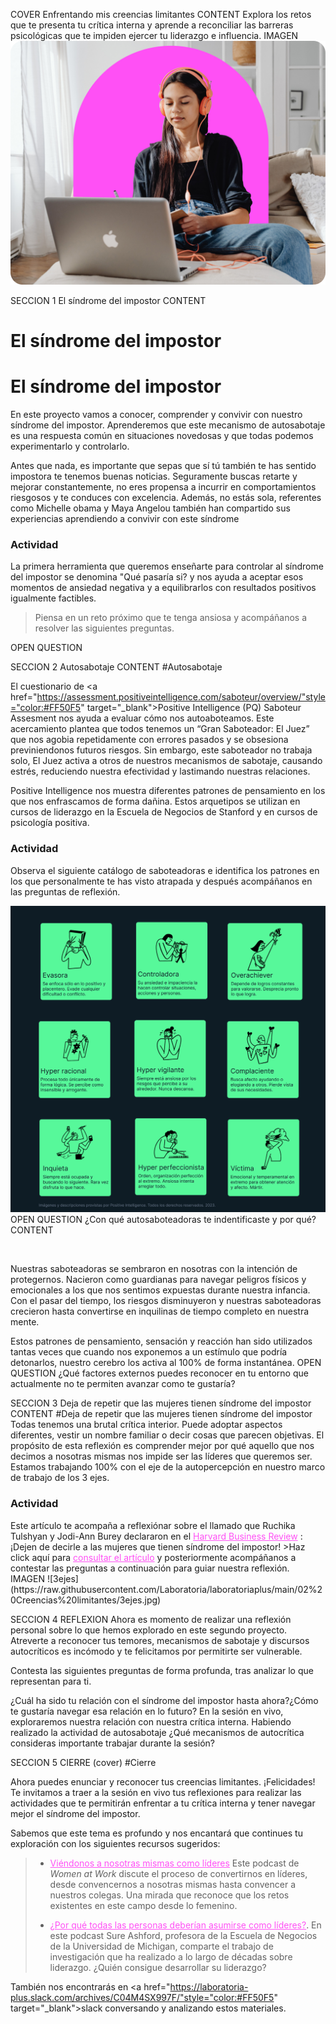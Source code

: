 COVER
Enfrentando mis creencias limitantes
CONTENT
Explora los retos que te presenta tu crítica interna y aprende a reconciliar las barreras psicológicas que te impiden ejercer tu liderazgo e influencia.
IMAGEN
![limitantes](https://raw.githubusercontent.com/Laboratoria/laboratoriaplus/main/02%20Creencias%20limitantes/creencias.jpg)


SECCION 1
El síndrome del impostor
CONTENT
# El síndrome del impostor
# El síndrome del impostor

En este proyecto vamos a conocer, comprender y convivir con nuestro síndrome del impostor. Aprenderemos que este mecanismo de autosabotaje es una respuesta común en situaciones novedosas y que todas podemos experimentarlo y controlarlo. 

Antes que nada, es importante que sepas que sí tú también te has sentido impostora te tenemos buenas noticias. Seguramente buscas retarte y mejorar constantemente, no eres propensa a incurrir en comportamientos riesgosos y te conduces con excelencia. Además, no estás sola, referentes como Michelle obama y Maya Angelou también han compartido sus experiencias aprendiendo a convivir con este síndrome

<h3>Actividad</h3>
La primera herramienta que queremos enseñarte para controlar al síndrome del impostor se denomina "Qué pasaría si? y nos ayuda a aceptar esos momentos de ansiedad negativa y a equilibrarlos con resultados positivos igualmente factibles.

>Piensa en un reto próximo que te tenga ansiosa y acompáñanos a resolver las siguientes preguntas.

OPEN QUESTION


SECCION 2
Autosabotaje
CONTENT
#Autosabotaje

El cuestionario de <a href="https://assessment.positiveintelligence.com/saboteur/overview/"style="color:#FF50F5" target="_blank">Positive Intelligence (PQ) Saboteur Assesment</a> nos ayuda a evaluar cómo nos autoaboteamos. Este acercamiento plantea que todos tenemos un “Gran Saboteador: El Juez” que nos agobia repetidamente con errores pasados y se obsesiona previniendonos futuros riesgos. Sin embargo, este saboteador no trabaja solo, El Juez activa a otros de nuestros mecanismos de sabotaje, causando estrés, reduciendo nuestra efectividad y lastimando nuestras relaciones. 

Positive Intelligence nos muestra diferentes patrones de pensamiento en los que nos enfrascamos de forma dañina. Estos arquetipos se utilizan en cursos de liderazgo en la Escuela de Negocios de Stanford y en cursos de psicología positiva. 

 <h3>Actividad</h3>
Observa el siguiente catálogo de saboteadoras e identifica los patrones en los que personalmente te has visto atrapada y después acompáñanos en las preguntas de reflexión.

![saboteadoras](https://raw.githubusercontent.com/Laboratoria/laboratoriaplus/main/02%20Creencias%20limitantes/Frame%2070%20(1).jpg)
OPEN QUESTION
¿Con qué autosaboteadoras te indentificaste y por qué?
CONTENT
 <p>&nbsp;</p>
Nuestras saboteadoras se sembraron en nosotras con la intención de protegernos. Nacieron como guardianas para navegar peligros físicos y emocionales a los que nos sentimos expuestas durante nuestra infancia. Con el pasar del tiempo, los riesgos disminuyeron y nuestras saboteadoras crecieron hasta convertirse en inquilinas de tiempo completo en nuestra mente.

Estos patrones de pensamiento, sensación y reacción han sido utilizados tantas veces que cuando nos exponemos a un estímulo que podría detonarlos, nuestro cerebro los activa al 100% de forma instantánea.
OPEN QUESTION
¿Qué factores externos puedes reconocer en tu entorno que actualmente no te permiten avanzar como te gustaría?


SECCION 3
Deja de repetir que las mujeres tienen síndrome del impostor
CONTENT
#Deja de repetir que las mujeres tienen síndrome del impostor
Todas tenemos una brutal crítica interior. Puede adoptar aspectos diferentes, vestir un nombre familiar o decir cosas que parecen objetivas. El propósito de esta reflexión es comprender mejor por qué aquello que nos decimos a nosotras mismas nos impide ser las líderes que queremos ser. Estamos trabajando 100% con el eje de la autopercepción en nuestro marco de trabajo de los 3 ejes. 

 <h3>Actividad</h3>
Este artículo te acompaña a reflexiónar sobre el llamado que Ruchika Tulshyan y Jodi-Ann Burey declararon en el <a href="https://hbr.org/2021/02/stop-telling-women-they-have-imposter-syndrome"style="color:#FF50F5" target="_blank">Harvard Business Review</a> : ¡Dejen de decirle a las mujeres que tienen síndrome del impostor!  
>Haz click aquí para <a href="https://forbes.es/forbes-w/89807/es-el-sindrome-del-impostor-otra-forma-de-culpar-a-las-mujeres/"style="color:#FF50F5" target="_blank">consultar el artículo</a> y posteriormente acompáñanos a contestar las preguntas a continuación para guiar nuestra reflexión.
IMAGEN
![3ejes](https://raw.githubusercontent.com/Laboratoria/laboratoriaplus/main/02%20Creencias%20limitantes/3ejes.jpg)


SECCION 4
REFLEXION
Ahora es momento de realizar una reflexión personal sobre lo que hemos explorado en este segundo proyecto. Atreverte a reconocer tus temores, mecanismos de sabotaje y discursos autocríticos es incómodo y te felicitamos por permitirte ser vulnerable. 

Contesta las siguientes preguntas de forma profunda, tras analizar lo que representan para ti. 

¿Cuál ha sido tu relación con el síndrome del impostor hasta ahora?¿Cómo te gustaría navegar esa relación en lo futuro?
En la sesión en vivo, exploraremos nuestra relación con nuestra crítica interna. Habiendo realizado la actividad de autosabotaje ¿Qué mecanismos de autocrítica consideras importante trabajar durante la sesión?

SECCION 5
CIERRE (cover)
#Cierre

Ahora puedes enunciar y reconocer tus creencias limitantes. ¡Felicidades! Te invitamos a traer a la sesión en vivo tus reflexiones para realizar las actividades que te permitirán enfrentar a tu crítica interna y tener navegar mejor el síndrome del impostor.

Sabemos que este tema es profundo y nos encantará que continues tu exploración con los siguientes recursos sugeridos:

>- <a href="https://hbr.org/podcast/2019/12/seeing-ourselves-as-leaders" style="color:#FF50F5" target="_blank">Viéndonos a nosotras mismas como líderes</a> Este podcast de _Women at Work_ discute el proceso de convertirnos en líderes, desde convencernos a nosotras mismas hasta convencer a nuestros colegas. Una mirada que reconoce que los retos existentes en este campo desde lo femenino.
>
>-  <a href="https://hbr.org/podcast/2017/08/why-everyone-should-see-themselves-as-a-leader" style="color:#FF50F5" target="_blank">¿Por qué todas las personas deberían asumirse como líderes?</a>. En este podcast Sure Ashford, profesora de la Escuela de Negocios de la Universidad de Michigan, comparte el trabajo de investigación que ha realizado a lo largo de décadas sobre liderazgo. ¿Quién consigue desarrollar su liderazgo?

También nos encontrarás en <a href="https://laboratoria-plus.slack.com/archives/C04M4SX997F/"style="color:#FF50F5" target="_blank">slack conversando y analizando estos materiales.
